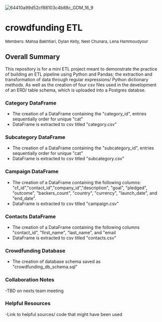 ![64410a99d52cf88103c4b88c_GDM_16_9](https://github.com/MahsaBakhtiari/Crowdfunding_ETL/assets/131717615/4fc33b7e-58d8-4bd2-8e3c-8fa06e31b6af)
# crowdfunding ETL
<font size="2">Members: Mahsa Bakhtiari, Dylan Kelly, Neel Chunara, Lena Hammoudyour</font>

## Overall Summary
This repository is for a mini ETL project meant to demonstrate the practice of building an ETL pipeline using Python and Pandas; the extraction and transformation of data through regular expressions/ Python dictionary methods. As well as the creation of four csv files used in the development of an ERD/ table schema, which is uploaded into a Postgres databse.

### Category DataFrame
 - The creation of a DataFrame containing the "category_id", entries sequentially order for unique "cat"
 - DataFrame is extracted to csv titled "category.csv"

### Subcategory DataFrame 
  - The creation of a DataFrame containing the "subcategory_id", entries sequentially order for unique "cat"
  - DataFrame is extracted to csv titled "subcategory.csv"
 
### Campaign DataFrame 
  - The creation of a DataFrame containing the following columns: "cf_id","contact_id","company_id","description", "goal", "pledged", "outcome", "backers_count", "country", "currency", "launch_date", and "end_date".
 - DataFrame is extracted to csv titled "campaign.csv"
    
### Contacts DataFrame
  - The creation of a DataFrame containing the following columns "contact_id", "first_name", "last_name", and "email
  - DataFrame is extracted to csv titled "contacts.csv"

### Crowdfunding Database
- The creation of database schema saved as "crowdfunding_db_schema.sql"

### Collaboration Notes
  -TBD on nexts team meeting

### Helpful Resources
  -Link to helpful sources/ code that might have been used
